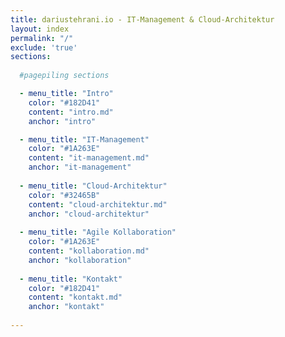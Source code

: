 ```yaml
---
title: dariustehrani.io - IT-Management & Cloud-Architektur
layout: index
permalink: "/"
exclude: 'true'
sections:
  
  #pagepiling sections

  - menu_title: "Intro"
    color: "#182D41"
    content: "intro.md"
    anchor: "intro"

  - menu_title: "IT-Management"
    color: "#1A263E"
    content: "it-management.md"
    anchor: "it-management"
    
  - menu_title: "Cloud-Architektur"
    color: "#32465B"
    content: "cloud-architektur.md"
    anchor: "cloud-architektur"
  
  - menu_title: "Agile Kollaboration"
    color: "#1A263E"
    content: "kollaboration.md"
    anchor: "kollaboration"
  
  - menu_title: "Kontakt"
    color: "#182D41"
    content: "kontakt.md"
    anchor: "kontakt"
  
---
```

